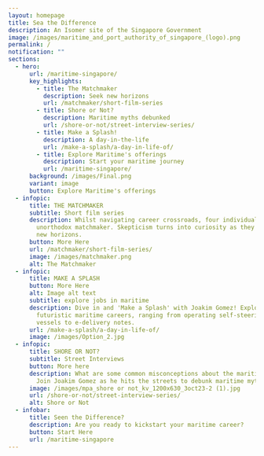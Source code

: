 ```yaml
---
layout: homepage
title: Sea the Difference
description: An Isomer site of the Singapore Government
image: /images/maritime_and_port_authority_of_singapore_(logo).png
permalink: /
notification: ""
sections:
  - hero:
      url: /maritime-singapore/
      key_highlights:
        - title: The Matchmaker
          description: Seek new horizons
          url: /matchmaker/short-film-series
        - title: Shore or Not?
          description: Maritime myths debunked
          url: /shore-or-not/street-interview-series/
        - title: Make a Splash!
          description: A day-in-the-life
          url: /make-a-splash/a-day-in-life-of/
        - title: Explore Maritime's offerings
          description: Start your maritime journey
          url: /maritime-singapore/
      background: /images/Final.png
      variant: image
      button: Explore Maritime's offerings
  - infopic:
      title: THE MATCHMAKER
      subtitle: Short film series
      description: Whilst navigating career crossroads, four individuals meet an
        unorthodox matchmaker. Skepticism turns into curiosity as they seek out
        new horizons.
      button: More Here
      url: /matchmaker/short-film-series/
      image: /images/matchmaker.png
      alt: The Matchmaker
  - infopic:
      title: MAKE A SPLASH
      button: More Here
      alt: Image alt text
      subtitle: explore jobs in maritime
      description: Dive in and 'Make a Splash' with Joakim Gomez! Explore new,
        futuristic maritime careers, ranging from operating self-steering
        vessels to e-delivery notes.
      url: /make-a-splash/a-day-in-life-of/
      image: /images/Option_2.jpg
  - infopic:
      title: SHORE OR NOT?
      subtitle: Street Interviews
      button: More here
      description: What are some common misconceptions about the maritime industry?
        Join Joakim Gomez as he hits the streets to debunk maritime myths!
      image: /images/mpa_shore or not_kv_1200x630_3oct23-2 (1).jpg
      url: /shore-or-not/street-interview-series/
      alt: Shore or Not
  - infobar:
      title: Seen the Difference?
      description: Are you ready to kickstart your maritime career?
      button: Start Here
      url: /maritime-singapore
---
```

